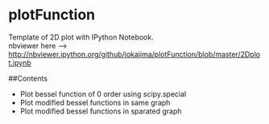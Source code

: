 # plotFunction
Template of 2D plot with IPython Notebook.  
nbviewer here --> http://nbviewer.ipython.org/github/jokajima/plotFunction/blob/master/2Dplot.ipynb

##Contents
- Plot bessel function of 0 order using scipy.special
- Plot modified bessel functions in same graph
- Plot modified bessel functions in sparated graph
